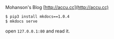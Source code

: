 Mohanson's Blog [http://accu.cc](http://accu.cc)

```sh
$ pip3 install mkdocs==1.0.4
$ mkdocs serve
```

open `127.0.0.1:80` and read it.
